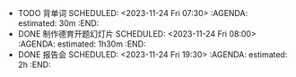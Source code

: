 - TODO 背单词
  SCHEDULED: <2023-11-24 Fri 07:30>
  :AGENDA:
  estimated: 30m
  :END:
- DONE 制作德育开题幻灯片
  SCHEDULED: <2023-11-24 Fri 08:00>
  :AGENDA:
  estimated: 1h30m
  :END:
- DONE 报告会
  SCHEDULED: <2023-11-24 Fri 19:30>
  :AGENDA:
  estimated: 2h
  :END: